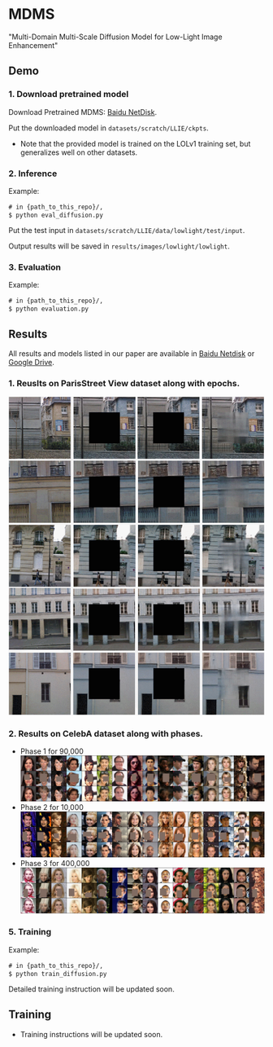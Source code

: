 # MDMS
"Multi-Domain Multi-Scale Diffusion Model for Low-Light Image Enhancement"

## Demo
### 1. Download pretrained model

Download Pretrained MDMS: [Baidu NetDisk](https://pan.baidu.com/s/1J8rrUW8K0Cw2L94sgMI-vQ).

Put the downloaded model in `datasets/scratch/LLIE/ckpts`.

* Note that the provided model is trained on the LOLv1 training set, but generalizes well on other datasets. 


### 2. Inference
Example:
```
# in {path_to_this_repo}/,
$ python eval_diffusion.py
```
Put the test input in `datasets/scratch/LLIE/data/lowlight/test/input`.

Output results will be saved in `results/images/lowlight/lowlight`.

### 3. Evaluation
Example:
```
# in {path_to_this_repo}/,
$ python evaluation.py
```

## Results
All results and models listed in our paper are available in [Baidu Netdisk](https://pan.baidu.com/s/1O8hOVflnLGLSLP07nXp_sg?pwd=zftu) or [Google Drive](https://pan.baidu.com/s/1O8hOVflnLGLSLP07nXp_sg?pwd=zftu).

### 1. Reuslts on ParisStreet View dataset along with epochs.
![All text](https://github.com/Oliiveralien/DLclass-Oliver_Inpainting/blob/master/images/GIF%202020-8-20%2010-56-41.gif)
### 2. Results on CelebA dataset along with phases.
* Phase 1 for 90,000
![All text](https://github.com/Oliiveralien/DLclass-Oliver_Inpainting/blob/master/images/phase1_step9000.png)
* Phase 2 for 10,000
![All text](https://github.com/Oliiveralien/DLclass-Oliver_Inpainting/blob/master/images/phase2_step1000.png)
* Phase 3 for 400,000
![All text](https://github.com/Oliiveralien/DLclass-Oliver_Inpainting/blob/master/images/phase3_step40000.png)

### 5. Training
Example:
```
# in {path_to_this_repo}/,
$ python train_diffusion.py
```
Detailed training instruction will be updated soon.

## Training
* Training instructions will be updated soon.
